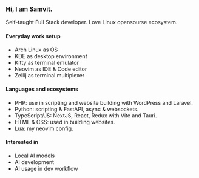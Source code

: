 ### Hi, I am Samvit.

Self-taught Full Stack developer.
Love Linux opensourse ecosystem.

#### Everyday work setup
- Arch Linux as OS
- KDE as desktop environment
- Kitty as terminal emulator
- Neovim as IDE & Code editor
- Zellij as terminal multiplexer

#### Languages and ecosystems
- PHP: use in scripting and website building with WordPress and Laravel.
- Python: scripting & FastAPI, async & websockets.
- TypeScript/JS: NextJS, React, Redux with Vite and Tauri.
- HTML & CSS: used in building websites.
- Lua: my neovim config.
#### Interested in
- Local AI models
- AI development
- AI usage in dev workflow
